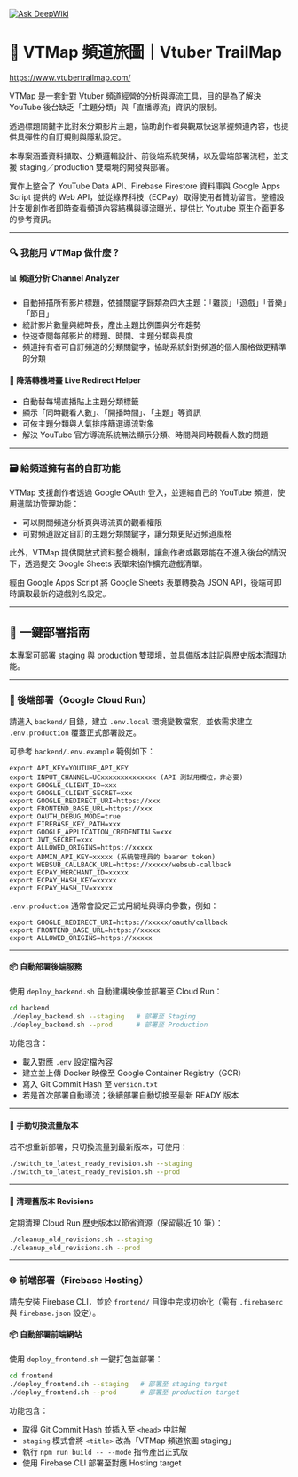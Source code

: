 [![Ask DeepWiki](https://deepwiki.com/badge.svg)](https://deepwiki.com/WasabiPingKak/youtube-channel-info-fetcher)

# 🎯 VTMap 頻道旅圖｜Vtuber TrailMap

https://www.vtubertrailmap.com/

VTMap 是一套針對 Vtuber 頻道經營的分析與導流工具，目的是為了解決 YouTube 後台缺乏「主題分類」與「直播導流」資訊的限制。

透過標題關鍵字比對來分類影片主題，協助創作者與觀眾快速掌握頻道內容，也提供具彈性的自訂規則與隱私設定。

本專案涵蓋資料擷取、分類邏輯設計、前後端系統架構，以及雲端部署流程，並支援 staging／production 雙環境的開發與部署。

實作上整合了 YouTube Data API、Firebase Firestore 資料庫與 Google Apps Script 提供的 Web API，並從綠界科技（ECPay）取得使用者贊助留言。整體設計支援創作者即時查看頻道內容結構與導流曝光，提供比 Youtube 原生介面更多的參考資訊。

---

### 🔍 我能用 VTMap 做什麼？

#### 📊 頻道分析 Channel Analyzer

- 自動掃描所有影片標題，依據關鍵字歸類為四大主題：「雜談」「遊戲」「音樂」「節目」
- 統計影片數量與總時長，產出主題比例圖與分布趨勢
- 快速查閱每部影片的標題、時間、主題分類與長度
- 頻道持有者可自訂頻道的分類關鍵字，協助系統針對頻道的個人風格做更精準的分類

#### 🛬 降落轉機塔臺 Live Redirect Helper

- 自動替每場直播貼上主題分類標籤
- 顯示「同時觀看人數」、「開播時間」、「主題」等資訊
- 可依主題分類與人氣排序篩選導流對象
- 解決 YouTube 官方導流系統無法顯示分類、時間與同時觀看人數的問題

---

### 🗃️ 給頻道擁有者的自訂功能

VTMap 支援創作者透過 Google OAuth 登入，並連結自己的 YouTube 頻道，使用進階功管理功能：

- 可以開關頻道分析頁與導流頁的觀看權限
- 可對頻道設定自訂的主題分類關鍵字，讓分類更貼近頻道風格

此外，VTMap 提供開放式資料整合機制，讓創作者或觀眾能在不進入後台的情況下，透過提交 Google Sheets 表單來協作擴充遊戲清單。

經由 Google Apps Script 將 Google Sheets 表單轉換為 JSON API，後端可即時讀取最新的遊戲別名設定。

---

## 🚀 一鍵部署指南

本專案可部署 staging 與 production 雙環境，並具備版本註記與歷史版本清理功能。

---

### 🔧 後端部署（Google Cloud Run）

請進入 `backend/` 目錄，建立 `.env.local` 環境變數檔案，並依需求建立 `.env.production` 覆蓋正式部署設定。

可參考 `backend/.env.example` 範例如下：

```env
export API_KEY=YOUTUBE_API_KEY
export INPUT_CHANNEL=UCxxxxxxxxxxxxxx (API 測試用欄位，非必要)
export GOOGLE_CLIENT_ID=xxx
export GOOGLE_CLIENT_SECRET=xxx
export GOOGLE_REDIRECT_URI=https://xxx
export FRONTEND_BASE_URL=https://xxx
export OAUTH_DEBUG_MODE=true
export FIREBASE_KEY_PATH=xxx
export GOOGLE_APPLICATION_CREDENTIALS=xxx
export JWT_SECRET=xxx
export ALLOWED_ORIGINS=https://xxxxx
export ADMIN_API_KEY=xxxxx (系統管理員的 bearer token)
export WEBSUB_CALLBACK_URL=https://xxxxx/websub-callback
export ECPAY_MERCHANT_ID=xxxxx
export ECPAY_HASH_KEY=xxxxx
export ECPAY_HASH_IV=xxxxx
```

`.env.production` 通常會設定正式用網址與導向參數，例如：

```env
export GOOGLE_REDIRECT_URI=https://xxxxx/oauth/callback
export FRONTEND_BASE_URL=https://xxxxx
export ALLOWED_ORIGINS=https://xxxxx
```

---

#### 📦 自動部署後端服務

使用 `deploy_backend.sh` 自動建構映像並部署至 Cloud Run：

```bash
cd backend
./deploy_backend.sh --staging   # 部署至 Staging
./deploy_backend.sh --prod      # 部署至 Production
```

功能包含：

- 載入對應 `.env` 設定檔內容
- 建立並上傳 Docker 映像至 Google Container Registry（GCR）
- 寫入 Git Commit Hash 至 `version.txt`
- 若是首次部署自動導流；後續部署自動切換至最新 READY 版本

---

#### 🔁 手動切換流量版本

若不想重新部署，只切換流量到最新版本，可使用：

```bash
./switch_to_latest_ready_revision.sh --staging
./switch_to_latest_ready_revision.sh --prod
```

---

#### 🧹 清理舊版本 Revisions

定期清理 Cloud Run 歷史版本以節省資源（保留最近 10 筆）：

```bash
./cleanup_old_revisions.sh --staging
./cleanup_old_revisions.sh --prod
```

---

### 🌐 前端部署（Firebase Hosting）

請先安裝 Firebase CLI，並於 `frontend/` 目錄中完成初始化（需有 `.firebaserc` 與 `firebase.json` 設定）。

#### 📦 自動部署前端網站

使用 `deploy_frontend.sh` 一鍵打包並部署：

```bash
cd frontend
./deploy_frontend.sh --staging   # 部署至 staging target
./deploy_frontend.sh --prod      # 部署至 production target
```

功能包含：

- 取得 Git Commit Hash 並插入至 `<head>` 中註解
- `staging` 模式會將 `<title>` 改為「VTMap 頻道旅圖 staging」
- 執行 `npm run build -- --mode` 指令產出正式版
- 使用 Firebase CLI 部署至對應 Hosting target
